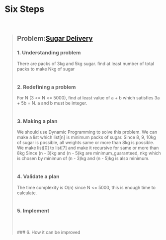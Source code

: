 # Six Steps
<br />

> ## Problem:[Sugar Delivery](https://www.acmicpc.net/problem/2839)
>
> ### 1. Understanding problem
> There are packs of 3kg and 5kg sugar. find at least number of total packs to make Nkg of sugar
> <br />
> <br />
> ### 2. Redefining a problem
> For N (3 <= N <= 5000), find at least value of a + b which satisfies 3a + 5b = N. a and b must be integer.
> <br />
> <br />
> ### 3. Making a plan
> We should use Dynamic Programming to solve this problem.
> We can make a list which list[n] is minimum packs of sugar.
> Since 8, 9, 10kg of sugar is possible, all weights same or more than 8kg is possible.
> We make list[0] to list[7] and make it recursive for same or more than 8kg
> Since (n - 3)kg and (n - 5)kg are minimum_guaranteed, nkg which is chosen by minimun of (n - 3)kg and (n - 5)kg is also minimum.
> <br />
> <br />
> ### 4. Validate a plan
> The time complexity is O(n) since N <= 5000, this is enough time to calculate.
> <br />
> <br />
> ### 5. Implement
>
> <br /> 
> <br />
> ### 6. How it can be improved
>
>
>